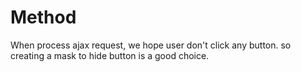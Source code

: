 # Method
When process ajax request, we hope user don't click any button.
so creating a mask to hide button is a good choice.
